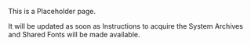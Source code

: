 This is a Placeholder page.

It will be updated as soon as Instructions to acquire the System Archives and Shared Fonts will be made available.